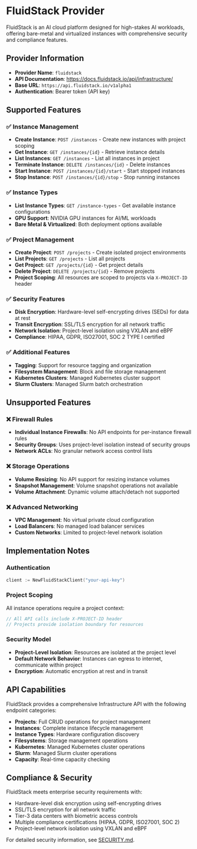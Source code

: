 # FluidStack Provider

FluidStack is an AI cloud platform designed for high-stakes AI workloads, offering bare-metal and virtualized instances with comprehensive security and compliance features.

## Provider Information

- **Provider Name**: `fluidstack`
- **API Documentation**: https://docs.fluidstack.io/api/infrastructure/
- **Base URL**: `https://api.fluidstack.io/v1alpha1`
- **Authentication**: Bearer token (API key)

## Supported Features

### ✅ Instance Management
- **Create Instance**: `POST /instances` - Create new instances with project scoping
- **Get Instance**: `GET /instances/{id}` - Retrieve instance details
- **List Instances**: `GET /instances` - List all instances in project
- **Terminate Instance**: `DELETE /instances/{id}` - Delete instances
- **Start Instance**: `POST /instances/{id}/start` - Start stopped instances
- **Stop Instance**: `POST /instances/{id}/stop` - Stop running instances

### ✅ Instance Types
- **List Instance Types**: `GET /instance-types` - Get available instance configurations
- **GPU Support**: NVIDIA GPU instances for AI/ML workloads
- **Bare Metal & Virtualized**: Both deployment options available

### ✅ Project Management
- **Create Project**: `POST /projects` - Create isolated project environments
- **List Projects**: `GET /projects` - List all projects
- **Get Project**: `GET /projects/{id}` - Get project details
- **Delete Project**: `DELETE /projects/{id}` - Remove projects
- **Project Scoping**: All resources are scoped to projects via `X-PROJECT-ID` header

### ✅ Security Features
- **Disk Encryption**: Hardware-level self-encrypting drives (SEDs) for data at rest
- **Transit Encryption**: SSL/TLS encryption for all network traffic
- **Network Isolation**: Project-level isolation using VXLAN and eBPF
- **Compliance**: HIPAA, GDPR, ISO27001, SOC 2 TYPE I certified

### ✅ Additional Features
- **Tagging**: Support for resource tagging and organization
- **Filesystem Management**: Block and file storage management
- **Kubernetes Clusters**: Managed Kubernetes cluster support
- **Slurm Clusters**: Managed Slurm batch orchestration

## Unsupported Features

### ❌ Firewall Rules
- **Individual Instance Firewalls**: No API endpoints for per-instance firewall rules
- **Security Groups**: Uses project-level isolation instead of security groups
- **Network ACLs**: No granular network access control lists

### ❌ Storage Operations
- **Volume Resizing**: No API support for resizing instance volumes
- **Snapshot Management**: Volume snapshot operations not available
- **Volume Attachment**: Dynamic volume attach/detach not supported

### ❌ Advanced Networking
- **VPC Management**: No virtual private cloud configuration
- **Load Balancers**: No managed load balancer services
- **Custom Networks**: Limited to project-level network isolation

## Implementation Notes

### Authentication
```go
client := NewFluidStackClient("your-api-key")
```

### Project Scoping
All instance operations require a project context:
```go
// All API calls include X-PROJECT-ID header
// Projects provide isolation boundary for resources
```

### Security Model
- **Project-Level Isolation**: Resources are isolated at the project level
- **Default Network Behavior**: Instances can egress to internet, communicate within project
- **Encryption**: Automatic encryption at rest and in transit

## API Capabilities

FluidStack provides a comprehensive Infrastructure API with the following endpoint categories:

- **Projects**: Full CRUD operations for project management
- **Instances**: Complete instance lifecycle management
- **Instance Types**: Hardware configuration discovery
- **Filesystems**: Storage management operations
- **Kubernetes**: Managed Kubernetes cluster operations
- **Slurm**: Managed Slurm cluster operations
- **Capacity**: Real-time capacity checking

## Compliance & Security

FluidStack meets enterprise security requirements with:
- Hardware-level disk encryption using self-encrypting drives
- SSL/TLS encryption for all network traffic
- Tier-3 data centers with biometric access controls
- Multiple compliance certifications (HIPAA, GDPR, ISO27001, SOC 2)
- Project-level network isolation using VXLAN and eBPF

For detailed security information, see [SECURITY.md](./SECURITY.md).
